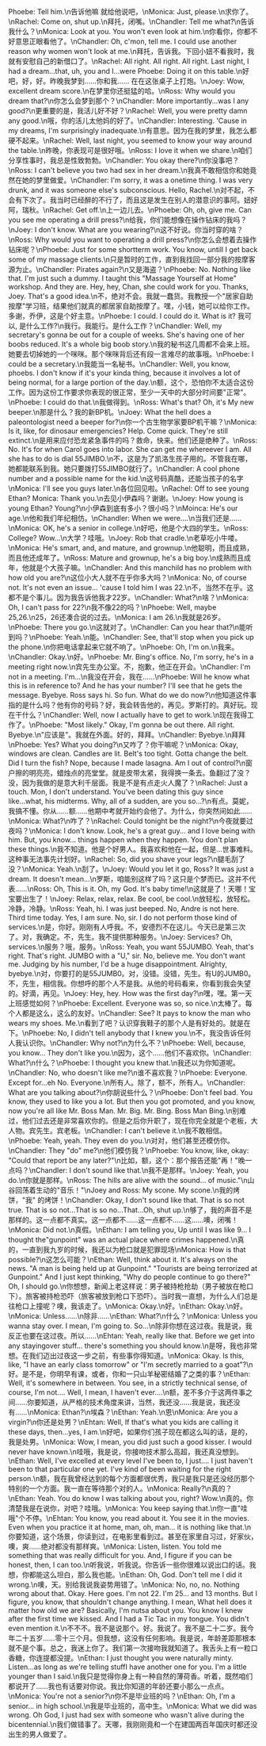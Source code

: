Phoebe: Tell him.\n告诉他嘛 就给他说吧，\nMonica: Just, please.\n求你了。\nRachel: Come on, shut up.\n拜托，闭嘴。\nChandler: Tell me what?\n告诉我什么？\nMonica: Look at you. You won't even look at him.\n你看你，你都不好意思正眼看他了。\nChandler: Oh, c'mon, tell me. I could use another reason why women won't look at me.\n拜托，告诉我。下回小妞不看我时，我就有安慰自己的新借口了。\nRachel: All right. All right. All right. Last night, I had a dream...that, uh, you and I...were Phoebe: Doing it on this table.\n好吧，好，好。昨晚我梦到……你和我…… 在在这张桌子上打炮。\nJoey: Wow, excellent dream score.\n在梦里你还挺猛的哈。\nRoss: Why would you dream that?\n你怎么会梦到那个？\nChandler: More importantly...was I any good?\n更重要的是，我活儿好不好？\nRachel: Well, you were pretty damn any good.\n哦，你的活儿太他妈的好了。\nChandler: Interesting. 'Cause in my dreams, I'm surprisingly inadequate.\n有意思。因为在我的梦里，我怎么都硬不起来。\nRachel: Well, last night, you seemed to know your way around the table.\n昨晚，你表现可是很好哦。\nRoss: I love it when we share.\n咱们分享性事时，我总是性致勃勃。\nChandler: You okay there?\n你没事吧？\nRoss: I can't believe you two had sex in her dream.\n我真不敢相信你和她竟然在她的梦里做爱。\nChandler: I'm sorry, it was a onetime thing. I was very drunk, and it was someone else's subconscious. Hello, Rachel.\n对不起，不会有下次了。我当时已经醉的不行了，而且这是发生在别人的潜意识的事阿。妞好阿，瑞秋。\nRachel: Get off.\n上一边儿去。\nPhoebe: Oh, oh, give me. Can you see me operating a drill press?\n给我，你们能想像在操作钻床的我吗？\nJoey: I don't know. What are you wearing?\n这不好说。你当时穿的啥？\nRoss: Why would you want to operating a drill press?\n你怎么会想着去操作钻床呢？\nPhoebe: Just for some shortterm work. You know, untill I get back some of my massage clients.\n只是暂时的工作，直到我找回一部分我的按摩客源为止。\nChandler: Pirates again?\n又是海盗？\nPhoebe: No. Nothing like that. I'm just such a dummy. I taught this "Massage Yourself at Home" workshop. And they are. Hey, hey, Chan, she could work for you. Thanks, Joey. That's a good idea.\n不，绝对不会。我就一蠢货。我教授一个"居家自助按摩"学习班，结果他们就真的都居家自助按摩了。嘿，小钱，她可以给你工作。多谢，乔伊，这是个好主意。\nPhoebe: I could. I could do it. What is it? 我可以, 是什么工作?\n我行。我能行。是什么工作？\nChandler: Well, my secretary's gonna be out for a couple of weeks. She's having one of her boobs reduced. It's a whole big boob story.\n我的秘书这几周都不会来上班。她要去切掉她的一个咪咪。那个咪咪背后还有段一言难尽的故事哦。\nPhoebe: I could be a secretary.\n我能当一名秘书。\nChandler: Well, you know, phoebs. I don't know if it's your kinda thing, because it involves a lot of being normal, for a large portion of the day.\n额，这个，恐怕你不太适合这份工作。因为这份工作要求你表现的很正常，至少一天中的大部分时间要"正常"。\nPhoebe: I could do that.\n我做得到。\nRoss: What's that? Oh, it's My new beeper.\n那是什么？我的新BP机。\nJoey: What the hell does a paleontologist need a beeper for?\n你一个古生物学家要BP机干嘛？\nMonica: Is it, like, for dinosaur emergencies? Help. Come quick. They're still extinct.\n是用来应付恐龙紧急事件的吗？救命，快来。他们还是绝种了。\nRoss: No. It's for when Carol goes into labor. She can get me whereever I am. All she has to do is dial 55JlMBO.\n不，这是为了凯洛生孩子用的。不管我在哪，她都能联系到我。她只要拨打55JIMBO就行了。\nChandler: A cool phone number and a possible name for the kid.\n这号码真酷，还能当孩子的名字\nMonica: I'll see you guys later.\n各位回见啦。\nRachel: Off to see young Ethan? Monica: Thank you.\n去见小伊森吗？谢谢。\nJoey: How young is young Ethan? Young?\n小伊森到底有多小？很小吗？\nMoinca: He's our age.\n他和我们年纪相仿。\nChandler: When we were....\n当我们还是……\nMonica: OK, he's a senior in college.\n好吧，他是个大四的学生。\nRoss: College? Wow...\n大学？哇哦。\nJoey: Rob that cradle.\n老草吃小牛喽。\nMonica: He's smart, and, and mature, and grownup.\n他聪明，而且成熟，而且他还成年了。\nRoss: Mature and grownup, he's a big boy.\n成熟而且成年，他就是个大孩子嘛。\nChandler: And this manchild has no problem with how old you are?\n这位小大人就不在乎你多大吗？\nMonica: No, of course not. It's not even an issue... 'cause I told him I was 22.\n不，当然不在乎。这都不是个事儿。因为我告诉他我才22岁。\nChandler: What?\n啥？\nMonica: Oh, I can't pass for 22?\n我不像22的吗？\nPhoebe: Well, maybe 25,26.\n25，26还凑合说的过去。\nMonica: I am 26.\n我就是26岁。\nPhoebe: There you go.\n这就对了。\nChandler: Can you hear that?\n能听到吗？\nPhoebe: Yeah.\n能。\nChandler: See, that'll stop when you pick up the phone.\n你把电话拿起来它就不响了。\nPhoebe: Oh, I'm on.\n我来。\nChandler: Okay.\n好。\nPhoebe: Mr. Bing's office. No, I'm sorry, he's in a meeting right now.\n宾先生办公室。不，抱歉，他正在开会。\nChandler: I'm not in a meeting. I'm...\n我没在开会，我在……\nPhoebe: Will he know what this is in reference to? And he has your number? I'll see that he gets the message. Byebye. Ross says hi. So fun. What do we do now?\n他知道这件事指的是什么吗？他有你的号码？好，我会转告他的，再见。罗斯打的。真好玩。现在干什么？\nChandler: Well, now I actually have to get to work.\n现在我得工作了。\nPhoebe: "Most likely." Okay, I'm gonna be out there. All right. Byebye.\n"应该是"。我就在外面。好的，拜拜。\nChandler: Byebye.\n拜拜\nPhoebe: Yes? What you doing?\n又咋了？你干嘛呢？\nMonica: Okay, windows are clean. Candles are lit. BeIt's too tight. Gotta change the belt. Did I turn the fish? Nope, because I made lasagna. Am I out of control?\n窗户擦的明亮亮，蜡烛点的亮堂堂。就是皮带太紧，我得换一条去。鱼翻过了没？没，因为我做的是意大利千层面。我是不是有点走火人魔了？\nRachel: Just a touch. Mon, I don't understand. You've been dating this guy since like...what, his midterms. Why, all of a sudden, are you so...?\n有点。莫妮，我搞不懂。你从……额……他期中考就开始约会他了。为什么，你突然间如此……\nMonica: What?\n咋了？\nRachel: Could tonight be the night?\n今夜就要过夜吗？\nMonica: I don't know. Look, he's a great guy... and I love being with him. But, you know... things happen when they happen. You don't plan these things.\n我不知道。他是个好男人。我喜欢和他在一起，但是…世事难料。这种事无法事先计划好。\nRachel: So, did you shave your legs?\n腿毛刮了没？\nMonica: Yeah.\n刮了。\nJoey: Would you let it go, Ross? It was just a dream. It doesn't mean...\n罗斯，咱能别这样了吗？这只是个梦而已。这并不代表……\nRoss: Oh, This is it. Oh, my God. It's baby time!\n这就是了！天哪！宝宝要出生了！\nJoey: Relax, relax, relax. Be cool, be cool.\n放轻松，放轻松。冷静，冷静。\nRoss: Yeah, hi. I was just beeped. No, Andre is not here. Third time today. Yes, I am sure. No, sir. I do not perform those kind of services.\n是，你好。刚刚有人呼我。不，安德烈不在这儿。今天已是第三次了。对，我确定。不，先生。我不提供那种服务。\nJoey: Services? Oh, services.\n服务？哦，服务。\nRoss: Yeah, you want 55JUMBO. Yeah, that's right. That's right. JUMBO with a "U," sir. No, believe me. You don't want me. Judging by his number, I'd be a huge disappointment. Alrighty, byebye.\n对，你要打的是55JUMB0。对，没错。没错，先生。有U的JUMB0。不，先生，相信我。你想呼的那个人不是我。从他的号码看来，你看到我会失望的。好滴，再见。\nJoey: Hey, hey. How was the first day?\n嘿，嘿。第一天上班感觉如何？\nPhoebe: Excellent. Everyone was so, so nice.\n太棒了。每个人都是这么，这么的友好。\nChandler: See? It pays to know the man who wears my shoes. Me.\n看到了吧？认识穿我鞋子的那个人是有好处的。就是在下。\nPhoebe: No, I didn't tell anybody that I knew you.\n不，我没告诉任何人我认识你。\nChandler: Why not?\n为什么不？\nPhoebe: Well, because, you know... They don't like you.\n因为，这个……他们不喜欢你。\nChandler: What?\n什么？\nPhoebe: I thought you knew that.\n我还以为你知道呢。\nChandler: No, who doesn't like me?\n谁不喜欢我？\nPhoebe: Everyone. Except for...eh No. Everyone.\n所有人。除了，额不，所有人。\nChandler: What are you talking about?\n你胡说些什么？\nPhoebe: Don't feel bad. You know, they used to like you a lot. But then you got promoted, and you know, now you're all like Mr. Boss Man. Mr. Big. Mr. Bing. Boss Man Bing.\n别难过，他们过去还是非常喜欢你的。但是之后你升职了，现在你完全就是个老板，大人物。宾先生。宾老板。\nChandler: I can't believe it.\n我不敢相信。\nPhoebe: Yeah, yeah. They even do you.\n对对，他们甚至还模仿你。\nChandler: They "do" me?\n他们模仿我？\nPhoebe: You know, like, okay: "Could that report be any later?"\n比如，额，这个：那个报告还能"再！"晚一点吗？\nChandler: I don't sound like that.\n我不是那样。\nJoey: Yeah, you do.\n你就是那样。\nRoss: The hills are alive with the sound... of music."\n山谷回荡着生动的"音乐！"\nJoey and Ross: My scone. My scone.\n我的烤饼，"我" 的烤饼！\nChandler: Okay, I don't sound like that. That is so not true. That is so not...That is so no...That...Oh, shut up.\n够了，我的声音不是那样的。这一点都不真实。这一点都不……这一点都不……这……噢，闭嘴！\nMonica: Did not.\n真假。\nEthan: I am telling you, Up until I was like 9... I thought the"gunpoint" was an actual place where crimes happened.\n真的，一直到我九岁的时候，我还以为枪口就是犯罪现场\nMonica: How is that possible?\n这怎么可能？\nEthan: Well, think about it. It's always on the news. "A man is being held up at Gunpoint." "Tourists are being terrorized at Gunpoint." And I just kept thinking, "Why do people continue to go there?" Oh, I should go.\n你想想，新闻上老这样说：男子被持枪抢劫（男子被放在枪口下）。旅客被持枪恐吓（旅客被放到枪口下恐吓）。当时我一直想，为什么人们总是往枪口上撞呢？噢，我该走了。\nMonica: Okay.\n好。\nEthan: Okay.\n好。\nMonica: Unless……\n除非……\nEthan: What?\n什么？\nMonica: Unless you wanna stay over. I mean, I'm going to. So...\n除非你想在这过夜。我是说，我反正也要在这过夜。所以……\nEhtan: Yeah, really like that. Before we get into any stayingover stuff... there's something you should know.\n是呀，我也非常想。在我们迈出过夜这一步之前，有些事你得知道。\nMonica: Okay. Is this, like, "I have an early class tomorrow" or "I'm secretly married to a goat"?\n好。是不是，你明早有课，或者，你和一只山羊秘密结婚了之类的事？\nEthan: Well, it's somewhere in between. You see, in a strictly technical sense, of course, I'm not.... Well, I mean, I haven't ever....\n额，差不多介于这两件事之间……你要知道，从严格的技术角度来讲，当然，我还没……我是说，我还没有……\nMonica: Ethan?\n埃森？\nEthan: Yeah.\n恩\nMonica: Are you a virgin?\n你还是处男？\nEhtan: Well, If that's what you kids are calling it these days, then...yes, I am.\n好吧，如果你们孩子现在都这么叫的话，是的，我是处男。\nMonica: Wow, I mean, you did just such a good kisser. I would never have known.\n哇哦，我是说，你接吻技术那么高超，我还真没想到。\nEthan: Well, I've excelled at every level I've been to, I just.... I just haven't been to that particular one yet. I've kind of been waiting for the right person.\n额，我在我曾经达到的每个方面都很优秀，我只是我只是还没经历那个特别的一个方面。我一直在等待那个对的人。\nMonica: Really?\n真的？\nEthan: Yeah. You do know I was talking about you, right? Wow.\n真的。你清楚我是在说你，对吧？哇哦。\nMonica: You keep saying that.\n你一直"哇哦"个不停。\nEhtan: You know, you read about it. You see it in the movies. Even when you practice it at home, man, oh, man... it is nothing like that.\n你要知道，这个场景，你读到过，在电影里看到过。甚至在家里自习过，好家伙，噢，爽……绝对都没有那样爽。\nMonica: Listen, listen. You told me something that was really difficult for you. And, I figure if you can be honest, then, I can too.\n听我说，听我说。你告诉一些你很难以说出口的话。我想，你都能这么坦白，那么我也能。\nEthan: Oh, God. Don't tell me I did it wrong.\n噢，天。别给我说我姿势用错了。\nMonica: No, no, no. Nothing wrong about that. Okay. Here goes. I'm not 22. I'm 25... and 13 months. But I figure, you know, that shouldn't change anything. I mean, What hell does it matter how old we are? Basically, I'm nutsa about you. You know I knew after the first time we kissed. And I had a Tic Tac in my tongue. You didn't even mention it.\n不不不。我不是说那个。好。我说了。我不是二十二岁。我今年二十五岁……零十三个月。但我想，这没有任何影响。我是说，年龄差距那根本就不是个事。总之，我迷上你了。我们第一次接吻我就知道了。我舌头上有一粒口香糖，你连提都没提。\nEthan: I just thought you were naturally minty. Listen...as long as we're telling stuffI have another one for you. I'm a little younger than I said.\n我只是觉得你身上有一种自然的薄荷香。听着，既然咱们都说开了……我也有话要对你说。我比你知道的年龄还要小那么一点点。\nMonica: You're not a senior?\n你不是毕业班的吗？\nEthan: Oh, I'm a senior... in high school.\n我是毕业班的，高中生。\nMonica: What we did was wrong. Oh God, I just had sex with someone who wasn't alive during the bicentennial.\n我们做错事了。天哪，我刚刚竟和一个在建国两百年国庆时都还没出生的男人做爱了。
        